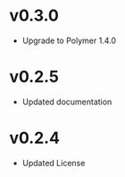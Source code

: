 v0.3.0
==================
* Upgrade to Polymer 1.4.0

v0.2.5
==================
* Updated documentation

v0.2.4
==================
* Updated License
